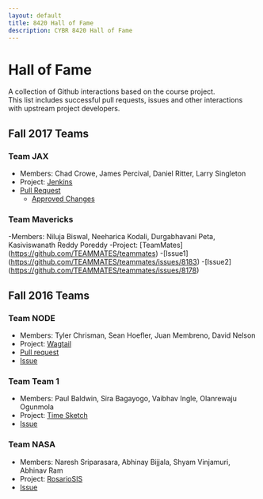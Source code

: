 ```yaml
---
layout: default
title: 8420 Hall of Fame
description: CYBR 8420 Hall of Fame
---
```


# Hall of Fame

A collection of Github interactions based on the course project.   
This list includes successful pull requests, issues and other interactions with upstream project developers.

## Fall 2017 Teams

### Team JAX
- Members: Chad Crowe, James Percival, Daniel Ritter, Larry Singleton  
- Project: [Jenkins](https://github.com/jenkins-infra/jenkins.io)
- [Pull Request](https://github.com/jenkins-infra/jenkins.io/pull/1233)  
  - [Approved Changes](https://jenkins.io/doc/book/system-administration/security/)
### Team Mavericks
-Members: Niluja Biswal, Neeharica Kodali, Durgabhavani Peta, Kasiviswanath Reddy Poreddy
-Project: [TeamMates] (https://github.com/TEAMMATES/teammates)
-[Issue1] (https://github.com/TEAMMATES/teammates/issues/8183)
-[Issue2] (https://github.com/TEAMMATES/teammates/issues/8178) 


## Fall 2016 Teams

### Team NODE
- Members: Tyler Chrisman, Sean Hoefler, Juan Membreno, David Nelson
- Project: [Wagtail](https://github.com/torchbox/wagtail)
- [Pull request](https://github.com/torchbox/wagtail/pull/3185)
- [Issue](https://github.com/torchbox/wagtail/issues/3189)

### Team Team 1
- Members: Paul Baldwin, Sira Bagayogo, Vaibhav Ingle, Olanrewaju Ogunmola
- Project: [Time Sketch](https://github.com/google/timesketch)
- [Issue](https://github.com/google/timesketch/issues/254)

### Team NASA
- Members: Naresh Sriparasara, Abhinay Bijjala, Shyam Vinjamuri, Abhinav Ram
- Project: [RosarioSIS](https://github.com/francoisjacquet/rosariosis)
- [Issue](https://github.com/francoisjacquet/rosariosis/issues/173)
